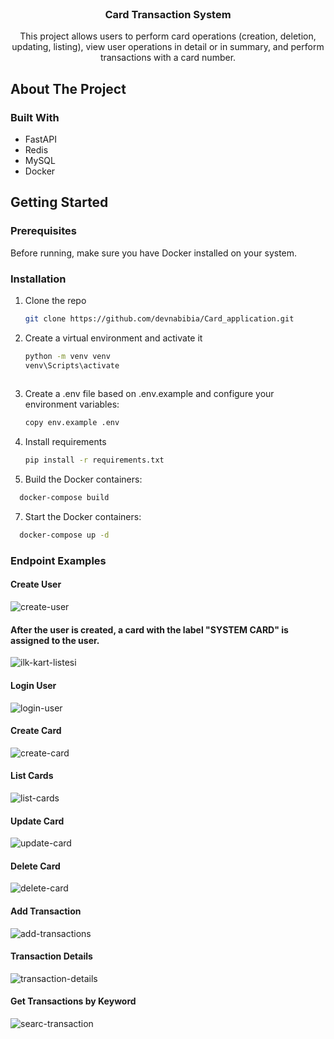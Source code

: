 <!-- PROJECT SHIELDS -->
<!--
*** I'm using markdown "reference style" links for readability.
*** Reference links are enclosed in brackets [ ] instead of parentheses ( ).
*** See the bottom of this document for the declaration of the reference variables
*** for contributors-url, forks-url, etc. This is an optional, concise syntax you may use.
*** https://www.markdownguide.org/basic-syntax/#reference-style-links
-->


<!-- PROJECT LOGO -->
<br />
<div align="center">

<h3 align="center">Card Transaction System</h3>

  <p align="center">
    This project allows users to perform card operations (creation, deletion, updating, listing), view user operations in detail or in summary, and perform transactions with a card number.
    <br />
  </p>
</div>

<!-- ABOUT THE PROJECT -->
## About The Project

### Built With

* FastAPI
* Redis
* MySQL
* Docker

<!-- GETTING STARTED -->
## Getting Started
### Prerequisites

Before running, make sure you have Docker installed on your system.

### Installation

1. Clone the repo
   ```sh
   git clone https://github.com/devnabibia/Card_application.git
   ```
2. Create a virtual environment and activate it
   ```sh
   python -m venv venv
   venv\Scripts\activate
  
   ```
3. Create a .env file based on .env.example and configure your environment variables:
   ``` sh
   copy env.example .env
   ```
5. Install requirements
   ```sh
   pip install -r requirements.txt
   ```
6. Build the Docker containers:
``` sh
  docker-compose build
```
7. Start the Docker containers:
``` sh
  docker-compose up -d
```

### Endpoint Examples
#### Create User

![create-user](https://github.com/seymaozler/card-application/assets/63790943/eaff879e-29ea-4f75-88f3-6b4e0101d699)

####  After the user is created, a card with the label "SYSTEM CARD" is assigned to the user.
![ilk-kart-listesi](https://github.com/seymaozler/card-application/assets/63790943/19b13986-60ec-43d9-8413-987ec8b8e0e5)

#### Login User
![login-user](https://github.com/seymaozler/card-application/assets/63790943/c5426995-2fc7-4ae3-8051-df65b3e768ce)

#### Create Card
![create-card](https://github.com/seymaozler/card-application/assets/63790943/4e8ed78a-d70d-477a-84cc-e9750c36be29)

#### List Cards
![list-cards](https://github.com/seymaozler/card-application/assets/63790943/f7fe6e1d-b5bb-4d67-a9cf-0b6f9880339b)

#### Update Card
![update-card](https://github.com/seymaozler/card-application/assets/63790943/12cf1bfb-1b24-42f7-a11d-38f59000f7e0)

#### Delete Card
![delete-card](https://github.com/seymaozler/card-application/assets/63790943/c5ddb9b7-c86e-4b6d-aae0-92ff6ba9f7ec)

#### Add Transaction
![add-transactions](https://github.com/seymaozler/card-application/assets/63790943/7a1b9c34-0cfe-428f-819e-dd049cda24dd)

#### Transaction Details
![transaction-details](https://github.com/seymaozler/card-application/assets/63790943/bd5bd832-9577-4f84-a1b5-a8ced21d6f77)

#### Get Transactions by Keyword
![searc-transaction](https://github.com/seymaozler/card-application/assets/63790943/93a03a03-2e6d-4c96-85d9-7a70001f4615)

